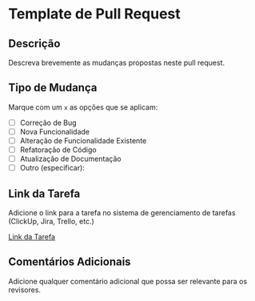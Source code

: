# Template de Pull Request

## Descrição

Descreva brevemente as mudanças propostas neste pull request.

## Tipo de Mudança

Marque com um `x` as opções que se aplicam:

- [ ] Correção de Bug
- [ ] Nova Funcionalidade
- [ ] Alteração de Funcionalidade Existente
- [ ] Refatoração de Código
- [ ] Atualização de Documentação
- [ ] Outro (especificar):

## Link da Tarefa

Adicione o link para a tarefa no sistema de gerenciamento de tarefas (ClickUp, Jira, Trello, etc.)

[Link da Tarefa](URL_DA_TAREFA)

## Comentários Adicionais

Adicione qualquer comentário adicional que possa ser relevante para os revisores.
